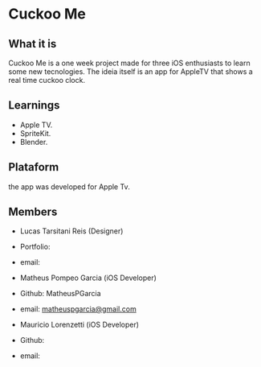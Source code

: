 # Cuckoo Me

## What it is
Cuckoo Me is a one week project made for three iOS enthusiasts to learn some new tecnologies. The ideia itself is an app for AppleTV that shows a real time cuckoo clock.

## Learnings
 - Apple TV.
 - SpriteKit.
 - Blender.
 
## Plataform
the app was developed for Apple Tv.

## Members
 - Lucas Tarsitani Reis (Designer)
 - Portfolio:
 - email:
 
 
 - Matheus Pompeo Garcia (iOS Developer)
 - Github: MatheusPGarcia
 - email: matheuspgarcia@gmail.com
 
 
 - Mauricio Lorenzetti (iOS Developer)
 - Github:
 - email:
